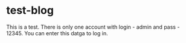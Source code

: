 # test-blog
This is a test. There is only one account with login - admin and pass - 12345. You can enter this datga to log in.
